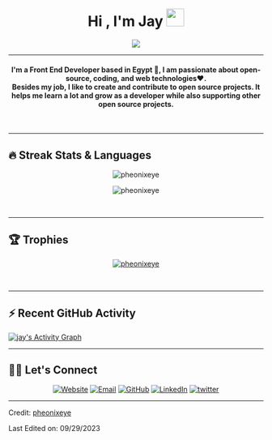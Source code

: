 

<h1 align="center">Hi , I'm Jay <img src="https://media.giphy.com/media/hvRJCLFzcasrR4ia7z/giphy.gif" width="35"></h1>
<p align="center">
  <a href="https://github.com/pheonixeye"><img src="https://readme-typing-svg.herokuapp.com?lines=Front+End+Developer;Flutter%20|%2Dart%20|%20React%20Javascript;Always%20learning%20new%20things&center=true&width=500&height=50"></a>
</p>
<hr/>
<!-- I am a Self Taught Flutter & Dart Developer.I've Built & Deployed Many Android, Windows & Web apps Using Dart & Flutter. Currently I'm Learning React To Augment My FrontEnd Skills. I am an enthusiastic and a social person who loves to take up new challenges and learn new skills. I love meeting new people, exchanging ideas and spreading knowledge and positivity. -->

<h4 align="center">
I'm a Front End Developer based in Egypt 🙏, I am passionate about open-source, coding, and web technologies❤️. <br />
	Besides my job, I like to create and contribute to open source projects. It helps me learn a lot and grow as a developer while also supporting other open source projects.
</h4>
<br>
<!--<div align="center">
  <a href="https://open.spotify.com/user/6s6pbtefezpookh8gwnkko15v">
    <img src="https://readme-spotify-tingz.vercel.app/api/now-playing">
  </a>
</div> -->
<hr/> 

## 🔥 Streak Stats & Languages
<p align="center"><img src="https://github-readme-streak-stats.herokuapp.com/?user=pheonixeye&theme=algolia" alt="pheonixeye" /></p>
<p align="center"><img src="https://github-readme-stats.vercel.app/api/top-langs/?username=pheonixeye&theme=algolia&layout=compact" alt="pheonixeye" /></p>

<br>
<hr/>

## 🏆 Trophies
<p align="center"> <a href="https://github.com/pheonixeye"><img
      src="https://github-profile-trophy.vercel.app/?username=pheonixeye&row=1&column=3&theme=algolia" alt="pheonixeye" /></a>  </p>

<!-- algolia -->
<br>
<hr/>

## ⚡ Recent GitHub Activity
<a href="https://github.com/pheonixeye"><img alt="jay's Activity Graph" src="https://activity-graph.herokuapp.com/graph?username=pheonixeye&custom_title=Kareem's%20Contribution%20Graph&theme=react-dark" /></a>



<hr/>

## 🙋‍♀️ Let's Connect
<p align="center">
  <a href=""><img src="https://drkaz.dev/favicon.png" alt="Website"/></a>
	<a href="mailto:drkaz@live.com"><img src="https://icons8.com/icon/ut6gQeo5pNqf/microsoft-outlook-2019" title='Email' alt="Email"/></a>
	<a href="https://github.com/pheonixeye"><img src="https://img.icons8.com/bubbles/50/000000/github.png" title='GitHub' alt="GitHub"/></a>
	<a href="www.linkedin.com/in/kareem-zaher"><img src="https://img.icons8.com/bubbles/50/000000/linkedin.png" title='LinkedIn' alt="LinkedIn"/></a>
	<a href="https://twitter.com/kareem_zaher_"><img src="https://img.icons8.com/bubbles/50/000000/twitter-circled.png" title='Twitter' alt="twitter"/></a>
<!-- 	<a href="https://stackoverflow.com/users/13516564/jay"><img src="https://img.icons8.com/bubbles/50/000000/module.png" title='Stack Overflow' alt="stack overflow"/></a> -->
	<!-- <a href=""><img src="https://img.icons8.com/bubbles/50/000000/instagram.png" alt="Instagram"/></a>
	<a href=""><img src="https://img.icons8.com/bubbles/50/000000/youtube.png" alt="Youtube"/></a> -->
	
</p>

----
Credit: [pheonixeye](https://github.com/pheonixeye)

Last Edited on: 09/29/2023
